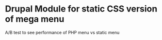 Drupal Module for static CSS version of mega menu
================================================

A/B test to see performance of PHP menu vs static menu